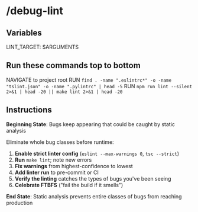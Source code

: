 # /debug-lint

## Variables

LINT_TARGET: $ARGUMENTS

## Run these commands top to bottom

NAVIGATE to project root
RUN `find . -name ".eslintrc*" -o -name "tslint.json" -o -name ".pylintrc" | head -5`
RUN `npm run lint --silent 2>&1 | head -20 || make lint 2>&1 | head -20`

## Instructions

**Beginning State**: Bugs keep appearing that could be caught by static analysis

Eliminate whole bug classes before runtime:

1. **Enable strict linter config** (`eslint --max-warnings 0`, `tsc --strict`)
2. **Run** `make lint`; note new errors
3. **Fix warnings** from highest-confidence to lowest
4. **Add linter run** to pre-commit or CI
5. **Verify the linting** catches the types of bugs you've been seeing
6. **Celebrate FTBFS** ("fail the build if it smells")

**End State**: Static analysis prevents entire classes of bugs from reaching production
